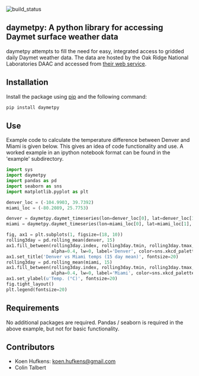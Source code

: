 ![build_status](https://api.travis-ci.org/khufkens/daymetpy.svg)

## daymetpy: A python library for accessing Daymet surface weather data
 
daymetpy attempts to fill the need for easy, integrated access to gridded daily Daymet weather data. The data are hosted by the Oak Ridge National Laboratories DAAC and accessed from [their web service](https://daymet.ornl.gov/web_services.html).

## Installation

Install the package using [pip](https://en.wikipedia.org/wiki/Pip_(package_manager)) and the following command:

```python
pip install daymetpy
```

## Use

Example code to calculate the temperature difference between Denver and Miami is given below. This gives an idea of code functionality and use. A worked example in an ipython notebook format can be found in the 'example' subdirectory.

```python
import sys
import daymetpy
import pandas as pd
import seaborn as sns
import matplotlib.pyplot as plt

denver_loc = (-104.9903, 39.7392)
miami_loc = (-80.2089, 25.7753)

denver = daymetpy.daymet_timeseries(lon=denver_loc[0], lat=denver_loc[1], start_year=2012, end_year=2014)
miami = daymetpy.daymet_timeseries(lon=miami_loc[0], lat=miami_loc[1], start_year=2012, end_year=2014)

fig, ax1 = plt.subplots(1, figsize=(18, 10))
rolling3day = pd.rolling_mean(denver, 15)
ax1.fill_between(rolling3day.index, rolling3day.tmin, rolling3day.tmax, 
                 alpha=0.4, lw=0, label='Denver', color=sns.xkcd_palette(['faded green'])[0])
ax1.set_title('Denver vs Miami temps (15 day mean)', fontsize=20)
rolling3day = pd.rolling_mean(miami, 15)
ax1.fill_between(rolling3day.index, rolling3day.tmin, rolling3day.tmax, 
                 alpha=0.4, lw=0, label='Miami', color=sns.xkcd_palette(['dusty purple'])[0])
ax1.set_ylabel(u'Temp. (°C)', fontsize=20)
fig.tight_layout()
plt.legend(fontsize=20)
```

## Requirements
No additional packages are required. Pandas / seaborn is required in the above example, but not for basic functionality.

## Contributors
* Koen Hufkens: koen.hufkens@gmail.com
* Colin Talbert

